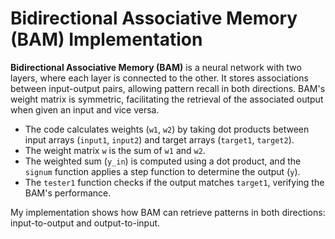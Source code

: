 # Bidirectional Associative Memory (BAM) Implementation

**Bidirectional Associative Memory (BAM)** is a neural network with two layers, where each layer is connected to the other. It stores associations between input-output pairs, allowing pattern recall in both directions.
BAM's weight matrix is symmetric, facilitating the retrieval of the associated output when given an input and vice versa.

- The code calculates weights (`w1`, `w2`) by taking dot products between input arrays (`input1`, `input2`) and target arrays (`target1`, `target2`).
- The weight matrix `w` is the sum of `w1` and `w2`.
- The weighted sum (`y_in`) is computed using a dot product, and the `signum` function applies a step function to determine the output (`y`).
- The `tester1` function checks if the output matches `target1`, verifying the BAM's performance.

My implementation shows how BAM can retrieve patterns in both directions: input-to-output and output-to-input.
